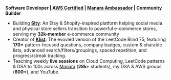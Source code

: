 **Software Developer | [AWS Certified](https://www.credly.com/badges/9cf407ee-b9a4-48d6-9358-bc15b894b715) | [Manara Ambassador](https://manara.tech/)  | Community Builder**  
- Building [**Slty**](https://slty.vercel.app/): An Etsy & Shopify-inspired platform helping social media and physical store sellers transition to powerful e-commerce stores, serving my **32k-member** e-commerce community
- Creator of [**Klist**](https://hakem.vercel.app/klist): The evovled version of the LeetCode Blind 75, featuring **170+** pattern-focused questions, company badges, custom & sharable lists, advanced search/filters/groupings, spaced repetition, and progress/streak tracking.
- Teaching weekly **live sessions** on Cloud Computing, LeetCode patterns & DSA to 100s across [Manara](https://thisismanara.circle.so/) (**28k+** students), my DSA & AWS groups (**600+**), and YouTube.
